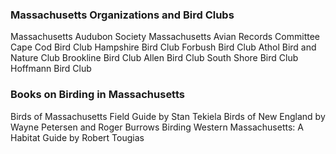 ### Massachusetts Organizations and Bird Clubs

Massachusetts Audubon Society
Massachusetts Avian Records Committee
Cape Cod Bird Club
Hampshire Bird Club
Forbush Bird Club
Athol Bird and Nature Club
Brookline Bird Club
Allen Bird Club
South Shore Bird Club
Hoffmann Bird Club

### Books on Birding in Massachusetts

Birds of Massachusetts Field Guide by Stan Tekiela
Birds of New England by Wayne Petersen and Roger Burrows
Birding Western Massachusetts: A Habitat Guide by Robert Tougias
